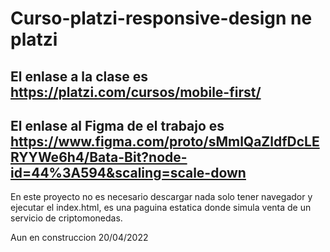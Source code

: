 # Curso-platzi-responsive-design ne platzi

## El enlase a la clase es https://platzi.com/cursos/mobile-first/ 

## El enlase al Figma de el trabajo es https://www.figma.com/proto/sMmlQaZldfDcLERYYWe6h4/Bata-Bit?node-id=44%3A594&scaling=scale-down


En este proyecto no es necesario descargar nada solo tener navegador y ejecutar el index.html, es una paguina estatica donde simula venta de un servicio de criptomonedas.

Aun en construccion 20/04/2022
